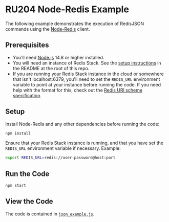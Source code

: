 # RU204 Node-Redis Example

The following example demonstrates the execution of RedisJSON commands using the [Node-Redis](https://github.com/redis/node-redis) client.

## Prerequisites

* You'll need [Node.js](https://nodejs.org/) 14.8 or higher installed.
* You will need an instance of Redis Stack.  See the [setup instructions](/README.md) in the README at the root of this repo.
* If you are running your Redis Stack instance in the cloud or somewhere that isn't localhost:6379, you'll need to set the `REDIS_URL` environment variable to point at your instance before running the code.  If you need help with the format for this, check out the [Redis URI scheme specification](https://www.iana.org/assignments/uri-schemes/prov/redis).

## Setup

Install Node-Redis and any other dependencies before running the code:

```bash
npm install
```

Ensure that your Redis Stack instance is running, and that you have set the `REDIS_URL` environment variable if necessary.  Example:

```bash
export REDIS_URL=redis://user:password@host:port
```

## Run the Code

```bash
npm start
```

## View the Code

The code is contained in [`json_example.js`](./json_example.js).
